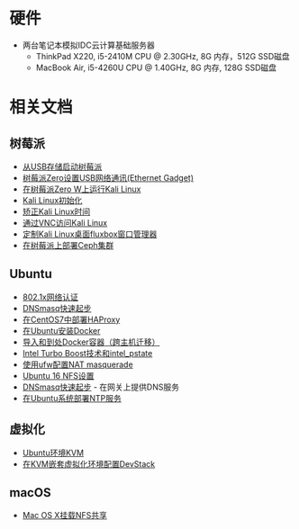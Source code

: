 # 硬件

* 两台笔记本模拟IDC云计算基础服务器
  * ThinkPad X220, i5-2410M CPU @ 2.30GHz, 8G 内存，512G SSD磁盘
  * MacBook Air, i5-4260U CPU @ 1.40GHz, 8G 内存, 128G SSD磁盘

# 相关文档

## 树莓派

* [从USB存储启动树莓派](../../develop/raspberry_pi/boot_from_usb_storage_on_raspberry_pi)
* [树莓派Zero设置USB网络通讯(Ethernet Gadget)](../../develop/raspberry_pi/raspberry_pi_zero_ethernet_gadget.md)
* [在树莓派Zero W上运行Kali Linux](../../develop/raspberry_pi/running_kali_linux_on_raspberry_pi_zero_w.md)
* [Kali Linux初始化](../../os/linux/kali/initial_kali_linux.md)
* [矫正Kali Linux时间](../../os/linux/kali/update_kali_linux_time.md)
* [通过VNC访问Kali Linux](../../os/linux/kali/vnc_access_kali_linux.md)
* [定制Kali Linux桌面fluxbox窗口管理器](../../os/linux/kali/customise_kali_linux_fluxbox_window_manager.md)
* [在树莓派上部署Ceph集群](../../storage/ceph/deploy/deploy_ceph_on_raspberry_pi)

## Ubuntu

* [802.1x网络认证](../../os/linux/ubuntu/system_administration/network/802.1x_authentication)
* [DNSmasq快速起步](../../service/dns/dnsmasq/dnsmasq_quick_startup)
* [在CentOS7中部署HAProxy](../../service/haproxy/deploy_haproxy_in_centos7)
* [在Ubuntu安装Docker](../../virtual/docker/engine/install/deploy_docker_in_ubuntu)
* [导入和到处Docker容器（跨主机迁移）](../../virtual/docker/using_docker/export_and_import_containers_with_docker)
* [Intel Turbo Boost技术和intel_pstate](../../os/linux/kernel/cpu/intel_turbo_boost_and_pstate)
* [使用ufw配置NAT masquerade](../../os/linux/network/firewall/ufw/nat_masquerade_in_ufw)
* [Ubuntu 16 NFS设置](../../service/nfs/setup_nfs_on_ubuntu16)
* [DNSmasq快速起步](../../service/dns/dnsmasq/dnsmasq_quick_startup) - 在网关上提供DNS服务
* [在Ubuntu系统部署NTP服务](../../service/ntp/deploy_ntp_daemon_on_ubuntu)

## 虚拟化

* [Ubuntu环境KVM](../../virtual/kvm/kvm_on_ubuntu/README)
* [在KVM嵌套虚拟化环境配置DevStack](../../virtual/kvm/nested_virtualization/configure_devstack_with_kvm-based_nested_virtualizaton)

## macOS

* [Mac OS X挂载NFS共享](../../develop/mac/mount_nfs_share)
